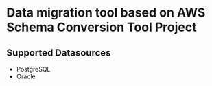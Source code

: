 # Data migration tool based on AWS Schema Conversion Tool Project

## Supported Datasources

- PostgreSQL
- Oracle